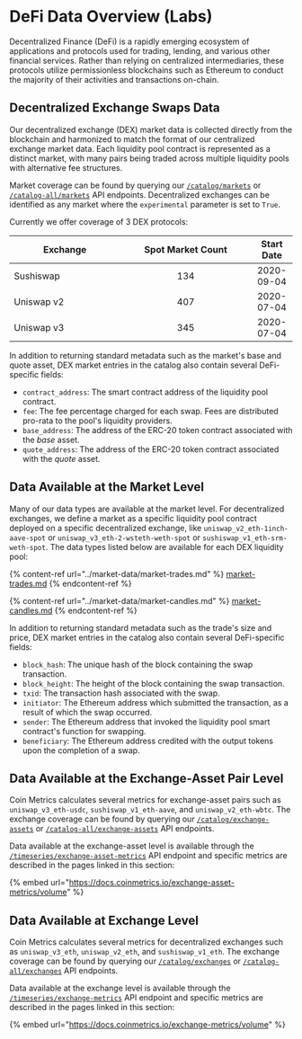 # DeFi Data Overview (Labs)

Decentralized Finance (DeFi) is a rapidly emerging ecosystem of applications and protocols used for trading, lending, and various other financial services. Rather than relying on centralized intermediaries, these protocols utilize permissionless blockchains such as Ethereum to conduct the majority of their activities and transactions on-chain.

## Decentralized Exchange Swaps Data

Our decentralized exchange (DEX) market data is collected directly from the blockchain and harmonized to match the format of our centralized exchange market data. Each liquidity pool contract is represented as a distinct market, with many pairs being traded across multiple liquidity pools with alternative fee structures.

Market coverage can be found by querying our [`/catalog/markets`](https://docs.coinmetrics.io/api/v4#operation/getCatalogMarkets) or [`/catalog-all/markets`](https://docs.coinmetrics.io/api/v4#operation/getCatalogAllMarkets) API endpoints. Decentralized exchanges can be identified as any market where the `experimental` parameter is set to `True`.

Currently we offer coverage of 3 DEX protocols:

<table><thead><tr><th width="181.33333333333331">Exchange</th><th width="217" align="center">Spot Market Count</th><th align="center">Start Date</th></tr></thead><tbody><tr><td>Sushiswap</td><td align="center">134</td><td align="center">2020-09-04</td></tr><tr><td>Uniswap v2</td><td align="center">407</td><td align="center">2020-07-04</td></tr><tr><td>Uniswap v3</td><td align="center">345</td><td align="center">2020-07-04</td></tr></tbody></table>

In addition to returning standard metadata such as the market's base and quote asset, DEX market entries in the catalog also contain several DeFi-specific fields:

* `contract_address`: The smart contract address of the liquidity pool contract.
* `fee`: The fee percentage charged for each swap. Fees are distributed pro-rata to the pool's liquidity providers.
* `base_address`: The address of the ERC-20 token contract associated with the _base_ asset.
* `quote_address`: The address of the ERC-20 token contract associated with the _quote_ asset.

## Data Available at the Market Level

Many of our data types are available at the market level. For decentralized exchanges, we define a market as a specific liquidity pool contract deployed on a specific decentralized exchange, like `uniswap_v2_eth-1inch-aave-spot` or `uniswap_v3_eth-2-wsteth-weth-spot` or `sushiswap_v1_eth-srm-weth-spot`. The data types listed below are available for each DEX liquidity pool:&#x20;

{% content-ref url="../market-data/market-trades.md" %}
[market-trades.md](../market-data/market-trades.md)
{% endcontent-ref %}

{% content-ref url="../market-data/market-candles.md" %}
[market-candles.md](../market-data/market-candles.md)
{% endcontent-ref %}

In addition to returning standard metadata such as the trade's size and price, DEX market entries in the catalog also contain several DeFi-specific fields:

* `block_hash`: The unique hash of the block containing the swap transaction.
* `block_height`: The height of the block containing the swap transaction.
* `txid`: The transaction hash associated with the swap.
* `initiator`: The Ethereum address which submitted the transaction, as a result of which the swap occurred.
* `sender`: The Ethereum address that invoked the liquidity pool smart contract's function for swapping.
* `beneficiary`: The Ethereum address credited with the output tokens upon the completion of a swap.

## Data Available at the Exchange-Asset Pair Level

Coin Metrics calculates several metrics for exchange-asset pairs such as `uniswap_v3_eth-usdc`, `sushiswap_v1_eth-aave`, and `uniswap_v2_eth-wbtc`. The exchange coverage can be found by querying our [`/catalog/exchange-assets`](https://docs.coinmetrics.io/api/v4#operation/getCatalogExchangeAssets) or [`/catalog-all/exchange-assets`](https://docs.coinmetrics.io/api/v4#operation/getCatalogAllExchangeAssets) API endpoints.

Data available at the exchange-asset level is available through the [`/timeseries/exchange-asset-metrics`](https://docs.coinmetrics.io/api/v4#operation/getTimeseriesExchangeAssetMetrics) API endpoint and specific metrics are described in the pages linked in this section:&#x20;

{% embed url="https://docs.coinmetrics.io/exchange-asset-metrics/volume" %}

## Data Available at Exchange Level&#x20;

Coin Metrics calculates several metrics for decentralized exchanges such as `uniswap_v3_eth`, `uniswap_v2_eth`, and `sushiswap_v1_eth`. The exchange coverage can be found by querying our [`/catalog/exchanges`](https://docs.coinmetrics.io/api/v4#operation/getCatalogExchanges) or [`/catalog-all/exchanges`](https://docs.coinmetrics.io/api/v4#operation/getCatalogAllExchanges) API endpoints.

Data available at the exchange level is available through the [`/timeseries/exchange-metrics`](https://docs.coinmetrics.io/api/v4#operation/getTimeseriesExchangeMetrics) API endpoint and specific metrics are described in the pages linked in this section:&#x20;

{% embed url="https://docs.coinmetrics.io/exchange-metrics/volume" %}
